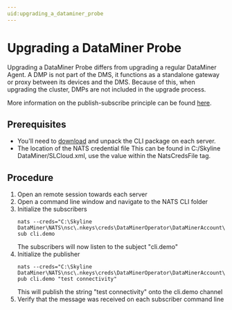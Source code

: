 ```yaml
---
uid:upgrading_a_dataminer_probe
---
```


# Upgrading a DataMiner Probe

Upgrading a DataMiner Probe differs from upgrading a regular DataMiner Agent.
A DMP is not part of the DMS, it functions as a standalone gateway or proxy between its devices and the DMS.
Because of this, when upgrading the cluster, DMPs are not included in the upgrade process.

More information on the publish-subscribe principle can be found [here](https://docs.nats.io/nats-concepts/core-nats/pubsub).

## Prerequisites
- You'll need to [download](https://github.com/nats-io/natscli/releases/) and unpack the CLI package on each server.
- The location of the NATS credential file
This can be found in C:/Skyline DataMiner/SLCloud.xml, use the value within the NatsCredsFile tag.

## Procedure
1. Open an remote session towards each server
2. Open a command line window and navigate to the NATS CLI folder
3. Initialize the subscribers
	```
	nats --creds="C:\Skyline DataMiner\NATS\nsc\.nkeys\creds\DataMinerOperator\DataMinerAccount\DataMinerUser.creds" sub cli.demo
	```
	The subscribers will now listen to the subject "cli.demo"
4. Initialize the publisher
	```
	nats --creds="C:\Skyline DataMiner\NATS\nsc\.nkeys\creds\DataMinerOperator\DataMinerAccount\DataMinerUser.creds" pub cli.demo "test connectivity"
	```
	This will publish the string "test connectivity" onto the cli.demo channel
5. Verify that the message was received on each subscriber command line
